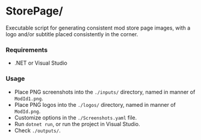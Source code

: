 # StorePage/
Executable script for generating consistent mod store page images, with a logo and/or subtitle placed consistently in the corner.

### Requirements
- .NET or Visual Studio

### Usage
- Place PNG screenshots into the `./inputs/` directory, named in manner of `ModId1.png`.
- Place PNG logos into the `./logos/` directory, named in manner of `ModId.png`.
- Customize options in the `./Screenshots.yaml` file.
- Run `dotnet run`, or run the project in Visual Studio.
- Check `./outputs/`.
